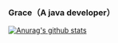 ### Grace（A java developer）
[![Anurag's github stats](https://github-readme-stats.vercel.app/api?username=gaograce&theme=highcontrast)](https://github.com/anuraghazra/github-readme-stats)

<!--
**gaograce/gaograce** is a ✨ _special_ ✨ repository because its `README.md` (this file) appears on your GitHub profile.

Here are some ideas to get you started:

- 🔭 I’m currently working on ...
- 🌱 I’m currently learning ...
- 👯 I’m looking to collaborate on ...
- 🤔 I’m looking for help with ...
- 💬 Ask me about ...
- 📫 How to reach me: ...
- 😄 Pronouns: ...
- ⚡ Fun fact: ...
-->
